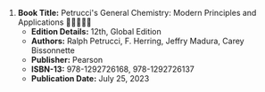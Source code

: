 1. **Book Title:** Petrucci's General Chemistry: Modern Principles and Applications 🚨🚨🚨🚨🚨
   - **Edition Details:** 12th, Global Edition
   - **Authors:** Ralph Petrucci, F. Herring, Jeffry Madura, Carey Bissonnette
   - **Publisher:** Pearson
   - **ISBN-13:** 978-1292726168, 978-1292726137
   - **Publication Date:** July 25, 2023
